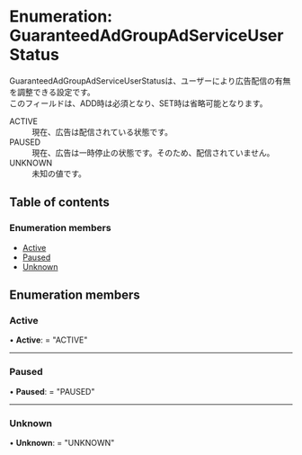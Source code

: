 # Enumeration: GuaranteedAdGroupAdServiceUserStatus


<div lang=\"ja\"> GuaranteedAdGroupAdServiceUserStatusは、ユーザーにより広告配信の有無を調整できる設定です。<br> このフィールドは、ADD時は必須となり、SET時は省略可能となります。 </div>  <dl class=term>   <dt class=\"term__item\">ACTIVE</dt>   <dd class=\"term__desc\"><span lang=\"ja\">現在、広告は配信されている状態です。</span></dd>   <dt class=\"term__item\">PAUSED</dt>   <dd class=\"term__desc\"><span lang=\"ja\">現在、広告は一時停止の状態です。そのため、配信されていません。</span></dd>   <dt class=\"term__item\">UNKNOWN</dt>   <dd class=\"term__desc\"><span lang=\"ja\">未知の値です。</span></dd> </dl>

## Table of contents

### Enumeration members

- [Active](guaranteedadgroupadserviceuserstatus.md#active)
- [Paused](guaranteedadgroupadserviceuserstatus.md#paused)
- [Unknown](guaranteedadgroupadserviceuserstatus.md#unknown)

## Enumeration members

### Active

• **Active**: = "ACTIVE"

___

### Paused

• **Paused**: = "PAUSED"

___

### Unknown

• **Unknown**: = "UNKNOWN"
